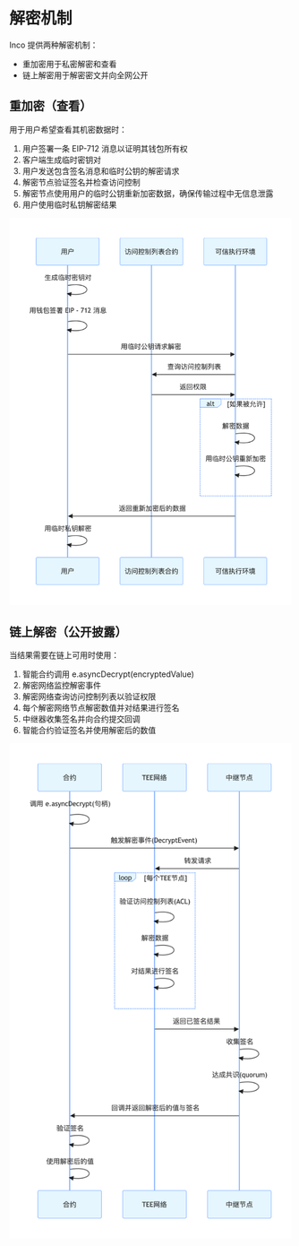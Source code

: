 
# 解密机制
Inco 提供两种解密机制：
- 重加密用于私密解密和查看
- 链上解密用于解密密文并向全网公开

## 重加密（查看）
用于用户希望查看其机密数据时：
1. 用户签署一条 EIP-712 消息以证明其钱包所有权
2. 客户端生成临时密钥对
3. 用户发送包含签名消息和临时公钥的解密请求
4. 解密节点验证签名并检查访问控制
5. 解密节点使用用户的临时公钥重新加密数据，确保传输过程中无信息泄露
6. 用户使用临时私钥解密结果

![重加密流程](img/re_encryption.png)

## 链上解密（公开披露）
当结果需要在链上可用时使用：
1. 智能合约调用 e.asyncDecrypt(encryptedValue)
2. 解密网络监控解密事件
3. 解密网络查询访问控制列表以验证权限
4. 每个解密网络节点解密数值并对结果进行签名
5. 中继器收集签名并向合约提交回调
6. 智能合约验证签名并使用解密后的数值

![链上解密流程](img/onchain_decryption.png)